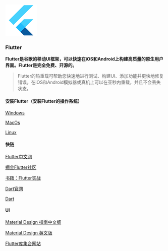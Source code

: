 ![logo](./flutter-mark-square-100.png ':no-zoom')

### Flutter

**Flutter是谷歌的移动UI框架，可以快速在iOS和Android上构建高质量的原生用户界面。Flutter是完全免费、开源的。**

> Flutter的热重载可帮助您快速地进行测试、构建UI、添加功能并更快地修复错误。在iOS和Android模拟器或真机上可以在亚秒内重载，并且不会丢失状态。


#### 安装Flutter（安装Flutter的操作系统）

[Windows](https://flutterchina.club/setup-windows/)

[MacOs](https://flutterchina.club/setup-macos)

[Linux](https://flutterchina.club/setup-linux)

#### 快链

[Flutter中文网](https://flutterchina.club/get-started/install/)

[掘金Flutter社区](https://juejin.im/tag/Flutter?utm_source=flutterchina&utm_medium=word&utm_content=btn&utm_campaign=q3_website)

[书籍：Flutter实战](https://book.flutterchina.club/)

[Dart官网](https://www.dartlang.org/)

[Dart](https://flutterchina.club/bootstrap-into-dart/)

#### UI

[Material Design 指南中文版](https://www.mdui.org/design/)

[Material Design 英文版](https://material.io/design/)

[Flutter库集合网站](https://flutterawesome.com)